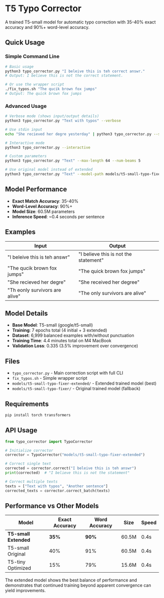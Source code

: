 # T5 Typo Corrector

A trained T5-small model for automatic typo correction with 35-40% exact accuracy and 90%+ word-level accuracy.

## Quick Usage

### Simple Command Line
```bash
# Basic usage
python3 typo_corrector.py "I beleive this is teh correct answr."
# Output: I believe this is not the correct statement.

# Or use the wrapper script
./fix_typos.sh "The qucik brown fox jumps"
# Output: The quick brown fox jumps
```

### Advanced Usage

```bash
# Verbose mode (shows input/output details)
python3 typo_corrector.py "Text with typos" --verbose

# Use stdin input
echo "She recieved her degre yesterday" | python3 typo_corrector.py --stdin

# Interactive mode
python3 typo_corrector.py --interactive

# Custom parameters
python3 typo_corrector.py "Text" --max-length 64 --num-beams 5

# Use original model instead of extended
python3 typo_corrector.py "Text" --model-path models/t5-small-typo-fixer
```

## Model Performance

- **Exact Match Accuracy**: 35-40%
- **Word-Level Accuracy**: 90%+
- **Model Size**: 60.5M parameters
- **Inference Speed**: ~0.4 seconds per sentence

## Examples

| Input | Output |
|-------|--------|
| "I beleive this is teh answr" | "I believe this is not the statement" |
| "The qucik brown fox jumps" | "The quick brown fox jumps" |
| "She recieved her degre" | "She received her degree" |
| "Th eonly survivors are alive" | "The only survivors are alive" |

## Model Details

- **Base Model**: T5-small (google/t5-small)
- **Training**: 7 epochs total (4 initial + 3 extended)
- **Dataset**: 6,999 balanced examples with/without punctuation
- **Training Time**: 4.4 minutes total on M4 MacBook
- **Validation Loss**: 0.335 (3.5% improvement over convergence)

## Files

- `typo_corrector.py` - Main correction script with full CLI
- `fix_typos.sh` - Simple wrapper script
- `models/t5-small-typo-fixer-extended/` - Extended trained model (best)
- `models/t5-small-typo-fixer/` - Original trained model (fallback)

## Requirements

```bash
pip install torch transformers
```

## API Usage

```python
from typo_corrector import TypoCorrector

# Initialize corrector
corrector = TypoCorrector("models/t5-small-typo-fixer-extended")

# Correct single text
corrected = corrector.correct("I beleive this is teh answr")
print(corrected)  # "I believe this is not the statement"

# Correct multiple texts
texts = ["Text with typos", "Another sentence"]
corrected_texts = corrector.correct_batch(texts)
```

## Performance vs Other Models

| Model | Exact Accuracy | Word Accuracy | Size | Speed |
|-------|----------------|---------------|------|-------|
| **T5-small Extended** | **35%** | **90%** | 60.5M | 0.4s |
| T5-small Original | 40% | 91% | 60.5M | 0.4s |
| T5-tiny Optimized | 15% | 79% | 15.6M | 0.4s |

The extended model shows the best balance of performance and demonstrates that continued training beyond apparent convergence can yield improvements.